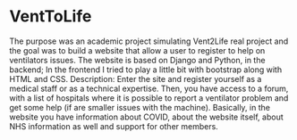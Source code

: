 # VentToLife
The purpose was an academic project simulating Vent2Life real project and the goal was to build a website that allow a user to register to help on ventilators issues.
The website is based on Django and Python, in the backend; In the frontend I tried to play a little bit with bootstrap along with HTML and CSS.
Description:
Enter the site and register yourself as a medical staff or as a technical expertise.
Then, you have access to a forum, with a list of hospitals where it is possible to report a ventilator problem and get some help (if are smaller issues with the machine).
Basically, in the website you have information about COVID, about the website itself, about NHS information as well and support for other members.
